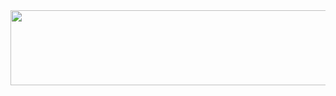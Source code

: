 <a href="https://github.com/devxb/gitanimals">
  <img src="https://render.gitanimals.org/lines/gnxm37?pet-id=10" width="1000" height="120"/>
</a>
